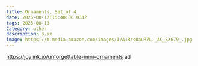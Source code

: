 ```yaml
---
title: Ornaments, Set of 4
date: 2025-08-12T15:40:36.031Z
tags: 2025-08-13
Category: other
description: 3.xx
image: https://m.media-amazon.com/images/I/A1Rrs0auR7L._AC_SX679_.jpg
---
```

https://joylink.io/unforgettable-mini-ornaments   ad